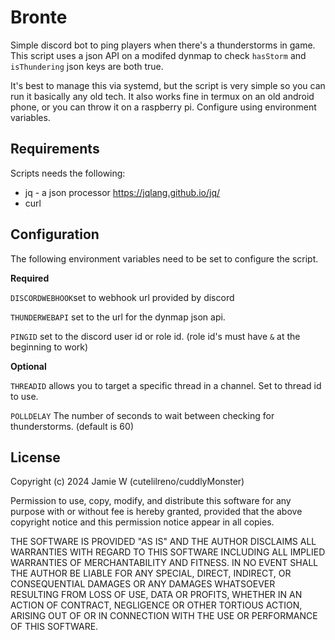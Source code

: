 # Bronte
Simple discord bot to ping players when there's a thunderstorms in game. This script uses a json API on a modifed dynmap to check `hasStorm` and `isThundering` json keys are both true.

It's best to manage this via systemd, but the script is very simple so you can run it basically any old tech. It also works fine in termux on an old android phone, or you can throw it on a raspberry pi. Configure using environment variables.

## Requirements
Scripts needs the following:
* jq - a json processor https://jqlang.github.io/jq/
* curl

## Configuration
The following environment variables need to be set to configure the script.

**Required**

`DISCORDWEBHOOK`set to webhook url provided by discord

`THUNDERWEBAPI` set to the url for the dynmap json api.

`PINGID` set to the discord user id or role id. (role id's must have `&` at the beginning to work)

**Optional**

`THREADID` allows you to target a specific thread in a channel. Set to thread id to use.

`POLLDELAY` The number of seconds to wait between checking for thunderstorms. (default is 60)

## License
Copyright (c) 2024 Jamie W (cutelilreno/cuddlyMonster)

Permission to use, copy, modify, and distribute this software for any
purpose with or without fee is hereby granted, provided that the above
copyright notice and this permission notice appear in all copies.

THE SOFTWARE IS PROVIDED "AS IS" AND THE AUTHOR DISCLAIMS ALL WARRANTIES
WITH REGARD TO THIS SOFTWARE INCLUDING ALL IMPLIED WARRANTIES OF
MERCHANTABILITY AND FITNESS. IN NO EVENT SHALL THE AUTHOR BE LIABLE FOR
ANY SPECIAL, DIRECT, INDIRECT, OR CONSEQUENTIAL DAMAGES OR ANY DAMAGES
WHATSOEVER RESULTING FROM LOSS OF USE, DATA OR PROFITS, WHETHER IN AN
ACTION OF CONTRACT, NEGLIGENCE OR OTHER TORTIOUS ACTION, ARISING OUT OF
OR IN CONNECTION WITH THE USE OR PERFORMANCE OF THIS SOFTWARE.